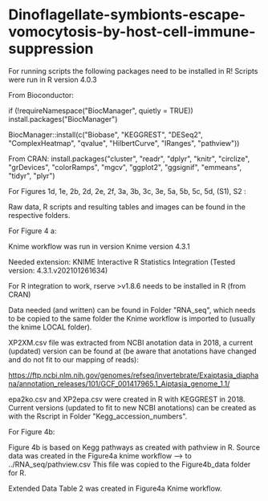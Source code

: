 # Dinoflagellate-symbionts-escape-vomocytosis-by-host-cell-immune-suppression

For running scripts the following packages need to be installed in R!
Scripts were run in R version 4.0.3

From Bioconductor:

if (!requireNamespace("BiocManager", quietly = TRUE))
    install.packages("BiocManager")

BiocManager::install(c("Biobase", "KEGGREST", "DESeq2", "ComplexHeatmap", "qvalue", "HilbertCurve", "IRanges", "pathview"))


From CRAN:
install.packages("cluster", "readr", "dplyr", "knitr", "circlize", "grDevices", "colorRamps", "mgcv", "ggplot2", "ggsignif", "emmeans", "tidyr", "plyr")



For Figures 1d, 1e, 2b, 2d, 2e, 2f, 3a, 3b, 3c, 3e, 5a, 5b, 5c, 5d, (S1), S2 :

Raw data, R scripts and resulting tables and images can be found in the respective folders. 




For Figure 4 a:

Knime workflow was run in version Knime version 4.3.1

Needed extension:
	KNIME Interactive R Statistics Integration	 (Tested version: 4.3.1.v202101261634)

For R integration to work, rserve >v1.8.6 needs to be installed in R (from CRAN)


Data needed (and written) can be found in Folder "RNA_seq", which needs to be copied to the same folder the Knime workflow is imported to (usually the knime LOCAL folder).

XP2XM.csv file was extracted from NCBI anotation data in 2018, a current (updated) version can be found at (be aware that anotations have changed and do not fit to our mapping of reads):

https://ftp.ncbi.nlm.nih.gov/genomes/refseq/invertebrate/Exaiptasia_diaphana/annotation_releases/101/GCF_001417965.1_Aiptasia_genome_1.1/

epa2ko.csv and XP2epa.csv were created in R with KEGGREST in 2018.
Current versions (updated to fit to new NCBI anotations) can be created as with the Rscript in Folder "Kegg_accession_numbers". 


For Figure 4b:

Figure 4b is based on Kegg pathways as created with pathview in R. 
Source data was created in the Figure4a knime workflow --> to ../RNA_seq/pathview.csv
This file was copied to the Figure4b_data folder for R.



Extended Data Table 2 was created in Figure4a Knime workflow.







